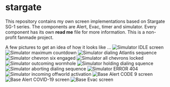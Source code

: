 # stargate
This repository contains my own screen implementations based on Stargate SG-1 series. The components are Alert, Evac, timer and simulator. Every component has its own **read me** file for more information. This is a non-profit fanmade project.

A few pictures to get an idea of how it looks like ...
![Simulator IDLE screen](https://scontent.fprg5-1.fna.fbcdn.net/v/t1.6435-9/120558365_10214982038302720_4512930985599378275_n.jpg?_nc_cat=109&ccb=1-5&_nc_sid=0debeb&_nc_ohc=lIegoq2Aj94AX_zx8Bt&_nc_ht=scontent.fprg5-1.fna&oh=00_AT9G19XR_3cEoNblMY8hKuFWhHcMK-XQ9TZ1NE8bwoM_NA&oe=620F48AF)
![Simulator maximum countdown](https://scontent.fprg5-1.fna.fbcdn.net/v/t1.6435-9/120561167_10214982038102715_8859943269577661412_n.jpg?_nc_cat=106&ccb=1-5&_nc_sid=0debeb&_nc_ohc=I3lPoGssnxYAX-zg1zH&_nc_ht=scontent.fprg5-1.fna&oh=00_AT98Xjkiho_aYFVD5ZkGx7cvk2m9Ni7JGwdjo01__R4FrQ&oe=620DA8F9)
![Simulator dialing Atlantis sequence](https://scontent.fprg5-1.fna.fbcdn.net/v/t1.6435-9/134632673_10215444375540862_9000987630975863078_n.jpg?_nc_cat=101&ccb=1-5&_nc_sid=0debeb&_nc_ohc=Aeb23bMTWccAX_KFVgF&_nc_ht=scontent.fprg5-1.fna&oh=00_AT-MBvUsvsogGxqYCVupZLrqt_lc-ZFREs5O3dyvTjS2Ag&oe=620CD611)
![Simulator chevron six engaged](https://scontent.fprg5-1.fna.fbcdn.net/v/t1.6435-9/134110231_10215444375620864_1493124723641025406_n.jpg?_nc_cat=107&ccb=1-5&_nc_sid=0debeb&_nc_ohc=-n1wEokn12QAX-8JJBL&_nc_ht=scontent.fprg5-1.fna&oh=00_AT_StqKLKcz1EJf3x64iNJ8oqsrR1yCd7D90SZS3JxRO0w&oe=620CC84E)
![Simulator all chevrons locked](https://scontent.fprg5-1.fna.fbcdn.net/v/t1.6435-9/134357658_10215444375700866_5594383371643044392_n.jpg?_nc_cat=107&ccb=1-5&_nc_sid=0debeb&_nc_ohc=wOmHTDXgnu4AX93yerc&_nc_ht=scontent.fprg5-1.fna&oh=00_AT93TDhtb4s8zz68oQeSvYI7Lxgceq3nCeOszod3baNTfw&oe=620C7651)
![Simulator outcoming wormhole](https://scontent.fprg5-1.fna.fbcdn.net/v/t1.6435-9/134725710_10215444375940872_3490757277690028500_n.jpg?_nc_cat=102&ccb=1-5&_nc_sid=0debeb&_nc_ohc=vDGFPYHltKcAX_fX5DE&_nc_ht=scontent.fprg5-1.fna&oh=00_AT8NoZPg61pdq8lQbAqbiyIlbhts_FLRUg2pLXVNKc6NvQ&oe=620F7C8D)
![Simulator holding dialing squence](https://scontent.fprg5-1.fna.fbcdn.net/v/t1.6435-9/134401960_10215444375580863_7828588592885192611_n.jpg?_nc_cat=111&ccb=1-5&_nc_sid=0debeb&_nc_ohc=QnBlDd585scAX8mMoGl&tn=pLhI4_ZSTubydpKP&_nc_ht=scontent.fprg5-1.fna&oh=00_AT-q0BApWotHh0dT3_sHuBGHCyutZ6DdBYTeVl43nXvKFw&oe=620DA74D)
![Simulator aborting dialing sequence](https://scontent.fprg5-1.fna.fbcdn.net/v/t1.6435-9/134074789_10215444376700891_3954969223918977915_n.jpg?_nc_cat=102&ccb=1-5&_nc_sid=0debeb&_nc_ohc=icFQbnAwbOUAX-mNI0t&_nc_ht=scontent.fprg5-1.fna&oh=00_AT88MRrW2eZZt2k5tkUyR1BOTcj69_-R3JRctG1QjR71hA&oe=620D5F86)
![Simulator ERROR 404](https://scontent.fprg5-1.fna.fbcdn.net/v/t1.6435-9/134577885_10215444376860895_6017961629510162722_n.jpg?_nc_cat=100&ccb=1-5&_nc_sid=0debeb&_nc_ohc=tR05R9yJFoYAX-1gBj2&tn=pLhI4_ZSTubydpKP&_nc_ht=scontent.fprg5-1.fna&oh=00_AT9JdESFdweuQNK0xCKsWBkcsColKjfo5xTe125t3r_Y8g&oe=620CC0EE)
![Simulator incoming offworld activation](https://scontent.fprg5-1.fna.fbcdn.net/v/t1.6435-9/199176783_10216311159809927_8069219800307926910_n.jpg?_nc_cat=101&ccb=1-5&_nc_sid=0debeb&_nc_ohc=sbL0qCnO0bMAX-tuoGg&tn=pLhI4_ZSTubydpKP&_nc_ht=scontent.fprg5-1.fna&oh=00_AT-JdO8KgXZocjnOSzcEdRwqPCyCs74eOmbi02mH3GlYzw&oe=620CA3DD)
![Base Alert CODE 9 screen](https://scontent.fprg5-1.fna.fbcdn.net/v/t1.6435-9/120766495_10214982057383197_8079465235146609435_n.jpg?_nc_cat=104&ccb=1-5&_nc_sid=0debeb&_nc_ohc=OKLRqSnd0XUAX9k1RDB&_nc_ht=scontent.fprg5-1.fna&oh=00_AT9pGFV8TLx-pQJ1ONzR5u06i886tXoTkd77jFMSr1_gQg&oe=620E1471)
![Base Alert COVID-19 screen](https://scontent.fprg5-1.fna.fbcdn.net/v/t1.6435-9/120552821_10214982057463199_647261984590972859_n.jpg?_nc_cat=104&ccb=1-5&_nc_sid=0debeb&_nc_ohc=GEaEM07T7oIAX9kKCkM&_nc_ht=scontent.fprg5-1.fna&oh=00_AT9-tDwy31CsvZ4tMIi5yhQ90DgCuW3va_NDNDCRKu5ryQ&oe=620D58B2)
![Base Evac screen](https://scontent.fprg5-1.fna.fbcdn.net/v/t1.6435-9/120602368_10214985850518023_1853361121254460136_n.jpg?_nc_cat=101&ccb=1-5&_nc_sid=0debeb&_nc_ohc=i-cAzruAsfMAX-_AxWb&_nc_ht=scontent.fprg5-1.fna&oh=00_AT91k8Uz2ASLoPU2bpuFalKgnHi0w3Zq5FnWRwMub5vbHw&oe=620BCAD0)